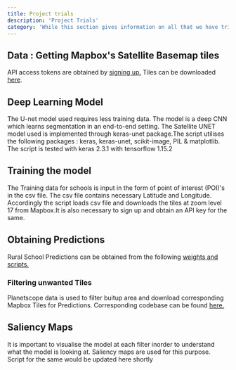 ```yaml
---
title: Project trials
description: 'Project Trials'
category: 'While this section gives information on all that we have tried, you can take note and try something new!' 
---
```


## Data : Getting Mapbox's Satellite Basemap tiles
API access tokens are obtained by [signing up.](https://account.mapbox.com/)
Tiles can be downloaded [here](https://github.com/geospoc/unc-sch-01).

## Deep Learning Model 
<p>The U-net model used requires less training data. The model is a deep CNN which learns segmentation in an end-to-end setting. The Satellite UNET model used is implemented through keras-unet package.The script utilises the following packages : keras, keras-unet, scikit-image, PIL & matplotlib. The script is tested with keras 2.3.1 with tensorflow 1.15.2</p>

## Training the model
<p>The Training data for schools is input in the form of point of interest (POI)'s in the csv file. The csv file contains necessary Latitude and Longitude. Accordingly the script loads csv file and downloads the tiles at zoom level 17 from Mapbox.It is also necessary to sign up and obtain an API key for the same.</p>

## Obtaining Predictions
Rural School Predictions can be obtained from the following [weights and scripts.](https://github.com/geospoc/unc-sch-01/tree/master/prediction_scripts)

### Filtering unwanted Tiles 
Planetscope data is used to filter buitup area and download corresponding Mapbox Tiles for Predictions. Corresponding codebase can be found [here.](https://github.com/geospoc/unc-gis-planet-download)

## Saliency Maps
<p>It is important to visualise the model at each filter inorder to understand what the model is looking at. Saliency maps are used for this purpose. Script for the same would be updated here shortly</p>



